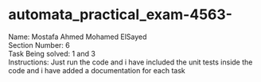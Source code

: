 # automata_practical_exam-4563-

Name: Mostafa Ahmed Mohamed ElSayed  
Section Number: 6  
Task Being solved: 1 and 3  
Instructions: Just run the code and i have included the unit tests inside the code and i have added a documentation for each task  
